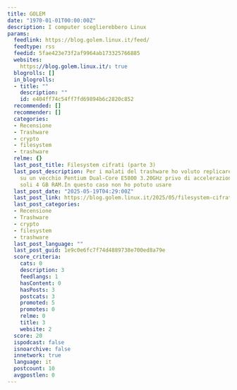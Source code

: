 ```yaml
---
title: GOLEM
date: "1970-01-01T00:00:00Z"
description: I computer sceglierebbero Linux
params:
  feedlink: https://blog.golem.linux.it/feed/
  feedtype: rss
  feedid: 5fae423e73f2af9964ab173325766885
  websites:
    https://blog.golem.linux.it/: true
  blogrolls: []
  in_blogrolls:
  - title: ""
    description: ""
    id: e404ff74c54ff7fd69894b6c2820c852
  recommended: []
  recommender: []
  categories:
  - Recensione
  - Trashware
  - crypto
  - filesystem
  - trashware
  relme: {}
  last_post_title: Filesystem cifrati (parte 3)
  last_post_description: Per i malati del trashware ho voluto replicare il test precedente
    su un vecchio Pentium Dual-Core E5800 3.20GHz privo di accelerazione aes e con
    soli 4 GB RAM.In questo caso non ho potuto usare
  last_post_date: "2025-05-19T04:29:00Z"
  last_post_link: https://blog.golem.linux.it/2025/05/filesystem-cifrati-parte-3/
  last_post_categories:
  - Recensione
  - Trashware
  - crypto
  - filesystem
  - trashware
  last_post_language: ""
  last_post_guid: 1e9c0e6fc7f74d4889738e700ed8a79e
  score_criteria:
    cats: 0
    description: 3
    feedlangs: 1
    hasContent: 0
    hasPosts: 3
    postcats: 3
    promoted: 5
    promotes: 0
    relme: 0
    title: 3
    website: 2
  score: 20
  ispodcast: false
  isnoarchive: false
  innetwork: true
  language: it
  postcount: 10
  avgpostlen: 0
---
```

